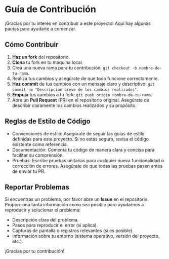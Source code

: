 # Guía de Contribución

¡Gracias por tu interés en contribuir a este proyecto! Aquí hay algunas pautas para ayudarte a comenzar.

## Cómo Contribuir

1. **Haz un fork** del repositorio.
2. **Clona** tu fork en tu máquina local.
3. Crea una nueva rama para tu contribución: `git checkout -b nombre-de-tu-rama`.
4. Realiza tus cambios y asegúrate de que todo funcione correctamente.
5. **Haz commit** de tus cambios con un mensaje claro y descriptivo:
`git commit -m "Descripción breve de los cambios realizados"`.
6. **Empuja** tus cambios a tu fork: `git push origin nombre-de-tu-rama`.
7. Abre un **Pull Request** (PR) en el repositorio original. Asegúrate de describir claramente los cambios realizados y su propósito.

## Reglas de Estilo de Código

- Convenciones de estilo: Asegúrate de seguir las guías de estilo definidas para este proyecto. Si no estás seguro, revisa el código existente como referencia.
- Documentación: Comenta tu código de manera clara y concisa para facilitar su comprensión.
- Pruebas: Escribe pruebas unitarias para cualquier nueva funcionalidad o corrección de errores. Asegúrate de que todas las pruebas pasen antes de enviar tu PR.

## Reportar Problemas

Si encuentras un problema, por favor abre un **Issue** en el repositorio. Proporciona tanta información como sea posible para ayudarnos a reproducir y solucionar el problema: 

- Descripción clara del problema.
- Pasos para reproducir el error (si aplica).
- Capturas de pantalla o registros relevantes (si es posible).
- Información sobre tu entorno (sistema operativo, versión del proyecto, etc.).

¡Gracias por tu contribución!